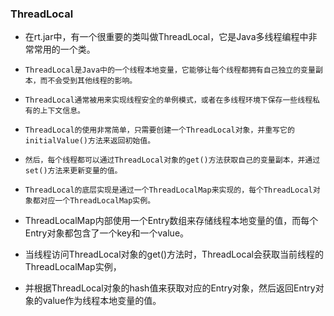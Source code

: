 ### ThreadLocal
* 在rt.jar中，有一个很重要的类叫做ThreadLocal，它是Java多线程编程中非常常用的一个类。
* `ThreadLocal是Java中的一个线程本地变量，它能够让每个线程都拥有自己独立的变量副本，而不会受到其他线程的影响。`
* `ThreadLocal通常被用来实现线程安全的单例模式，或者在多线程环境下保存一些线程私有的上下文信息。`

* `ThreadLocal的使用非常简单，只需要创建一个ThreadLocal对象，并重写它的initialValue()方法来返回初始值。`
* `然后，每个线程都可以通过ThreadLocal对象的get()方法获取自己的变量副本，并通过set()方法来更新变量的值。`

* `ThreadLocal的底层实现是通过一个ThreadLocalMap来实现的，每个ThreadLocal对象都对应一个ThreadLocalMap实例。`
* ThreadLocalMap内部使用一个Entry数组来存储线程本地变量的值，而每个Entry对象都包含了一个key和一个value。
* 当线程访问ThreadLocal对象的get()方法时，ThreadLocal会获取当前线程的ThreadLocalMap实例，
* 并根据ThreadLocal对象的hash值来获取对应的Entry对象，然后返回Entry对象的value作为线程本地变量的值。













